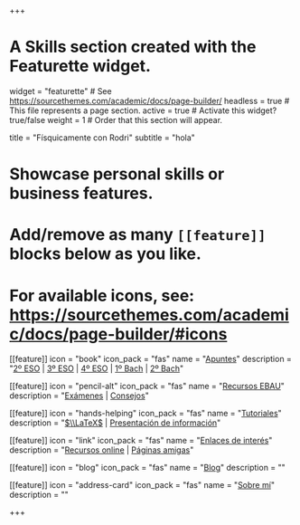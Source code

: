 +++
# A Skills section created with the Featurette widget.
widget = "featurette"  # See https://sourcethemes.com/academic/docs/page-builder/
headless = true  # This file represents a page section.
active = true  # Activate this widget? true/false
weight = 1  # Order that this section will appear.

title = "Físquicamente con Rodri"
subtitle = "hola"

# Showcase personal skills or business features.
# 
# Add/remove as many `[[feature]]` blocks below as you like.
# 
# For available icons, see: https://sourcethemes.com/academic/docs/page-builder/#icons

[[feature]]
  icon = "book"
  icon_pack = "fas"
  name = "[Apuntes](apuntes/)"
  description = "[2º ESO](apuntes/#segundo-eso) | [3º ESO](apuntes/#tercero-eso) | [4º ESO](apuntes/#cuarto-eso) | [1º Bach](apuntes/#primero-bach) | [2º Bach](apuntes/#segundo-bach)"
  
[[feature]]
  icon = "pencil-alt"
  icon_pack = "fas"
  name = "[Recursos EBAU](recursos-ebau/)"
  description = "[Exámenes](recursos-ebau/#examenes-fisica) | [Consejos](recursos-ebau/#consejos)"
  
[[feature]]
  icon = "hands-helping"
  icon_pack = "fas"
  name = "[Tutoriales](tutoriales/)"
  description = "[$\\LaTeX$](tutoriales/latex) | [Presentación de información](tutoriales/presentacion-informacion)"
  
[[feature]]
  icon = "link"
  icon_pack = "fas"
  name = "[Enlaces de interés](enlaces-interes/)"
  description = "[Recursos online](enlaces-interes/#recursos-online) | [Páginas amigas](enlaces-interes/#paginas-amigas)"
  
[[feature]]
  icon = "blog"
  icon_pack = "fas"
  name = "[Blog](post/)"
  description = ""
  
[[feature]]
  icon = "address-card"
  icon_pack = "fas"
  name = "[Sobre mí](sobre-mi/)"
  description = ""    

+++
